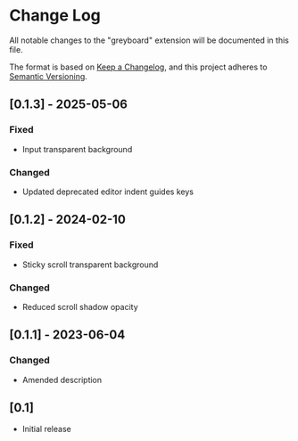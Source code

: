# Change Log

All notable changes to the "greyboard" extension will be documented in this file.

The format is based on [Keep a Changelog](https://keepachangelog.com/en/1.1.0/),
and this project adheres to [Semantic Versioning](https://semver.org/spec/v2.0.0.html).

## [0.1.3] - 2025-05-06

### Fixed
- Input transparent background

### Changed
- Updated deprecated editor indent guides keys

## [0.1.2] - 2024-02-10

### Fixed
- Sticky scroll transparent background

### Changed
- Reduced scroll shadow opacity

## [0.1.1] - 2023-06-04

### Changed
- Amended description

## [0.1]
- Initial release